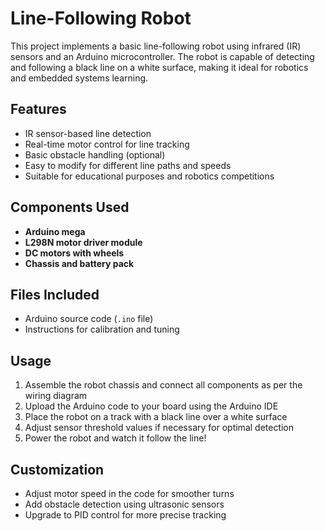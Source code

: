 # Line-Following Robot

This project implements a basic line-following robot using infrared (IR) sensors and an Arduino microcontroller. The robot is capable of detecting and following a black line on a white surface, making it ideal for robotics and embedded systems learning.

## Features

- IR sensor-based line detection  
- Real-time motor control for line tracking  
- Basic obstacle handling (optional)  
- Easy to modify for different line paths and speeds  
- Suitable for educational purposes and robotics competitions

## Components Used

- **Arduino mega**  
- **L298N motor driver module**  
- **DC motors with wheels**  
- **Chassis and battery pack**  


## Files Included

- Arduino source code (`.ino` file)   
- Instructions for calibration and tuning  

## Usage

1. Assemble the robot chassis and connect all components as per the wiring diagram  
2. Upload the Arduino code to your board using the Arduino IDE  
3. Place the robot on a track with a black line over a white surface  
4. Adjust sensor threshold values if necessary for optimal detection  
5. Power the robot and watch it follow the line!

## Customization

- Adjust motor speed in the code for smoother turns  
- Add obstacle detection using ultrasonic sensors  
- Upgrade to PID control for more precise tracking


